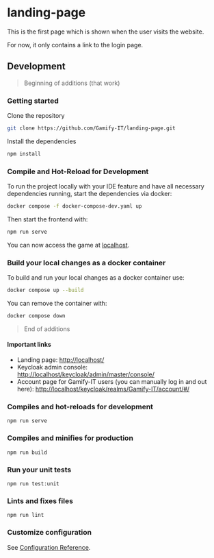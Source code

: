 # landing-page

This is the first page which is shown when the user visits the website.

For now, it only contains a link to the login page.

## Development
> Beginning of additions (that work)
### Getting started

Clone the repository
```sh
git clone https://github.com/Gamify-IT/landing-page.git
```

Install the dependencies
```sh
npm install
```

### Compile and Hot-Reload for Development
To run the project locally with your IDE feature and have all necessary dependencies running,
start the dependencies via docker:
```sh
docker compose -f docker-compose-dev.yaml up
```
Then start the frontend with:
```sh
npm run serve
```
You can now access the game at [localhost](http://localhost).

### Build your local changes as a docker container
To build and run your local changes as a docker container use:
```sh
docker compose up --build
```
You can remove the container with:

```sh
docker compose down
```

> End of additions


#### Important links
- Landing page: <http://localhost/>
- Keycloak admin console: <http://localhost/keycloak/admin/master/console/>
- Account page for Gamify-IT users (you can manually log in and out here): <http://localhost/keycloak/realms/Gamify-IT/account/#/>

### Compiles and hot-reloads for development
```
npm run serve
```

### Compiles and minifies for production
```
npm run build
```

### Run your unit tests
```
npm run test:unit
```

### Lints and fixes files
```
npm run lint
```

### Customize configuration
See [Configuration Reference](https://cli.vuejs.org/config/).
